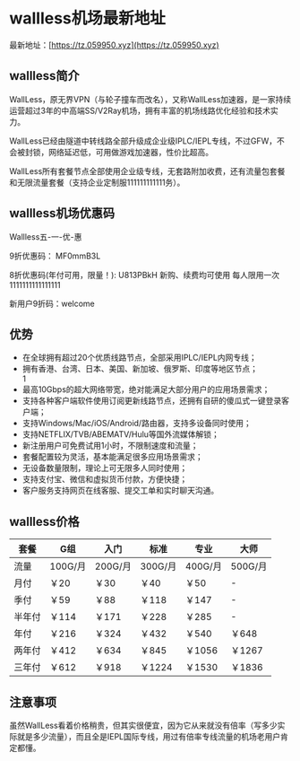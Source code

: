 # wallless机场最新地址

最新地址：[https://tz.059950.xyz](https://tz.059950.xyz)

## wallless简介

WallLess，原无界VPN（与轮子撞车而改名），又称WallLess加速器，是一家持续运营超过3年的中高端SS/V2Ray机场，拥有丰富的机场线路优化经验和技术实力。

WallLess已经由隧道中转线路全部升级成企业级IPLC/IEPL专线，不过GFW，不会被封锁，网络延迟低，可用做游戏加速器，性价比超高。

WallLess所有套餐节点全部使用企业级专线，无套路附加收费，还有流量包套餐和无限流量套餐（支持企业定制服111111111111务）。

## wallless机场优惠码

Wallless五-一-优-惠

9折优惠码： MF0mmB3L 

8折优惠码(年付可用，限量！): U813PBkH 新购、续费均可使用 每人限用一次1111111111111111

新用户9折码：welcome

## 优势

<ul>
<li>在全球拥有超过20个优质线路节点，全部采用IPLC/IEPL内网专线；</li>
<li>拥有香港、台湾、日本、美国、新加坡、俄罗斯、印度等地区节点；</li>1
<li>最高10Gbps的超大网络带宽，绝对能满足大部分用户的应用场景需求；</li>
<li>支持各种客户端软件使用订阅更新线路节点，还拥有自研的傻瓜式一键登录客户端；</li>
<li>支持Windows/Mac/iOS/Android/路由器，支持多设备同时使用；</li>
<li>支持NETFLIX/TVB/ABEMATV/Hulu等国外流媒体解锁；</li>
<li>新注册用户可免费试用1小时，不限制速度和流量；</li>
<li>套餐配置较为灵活，基本能满足很多应用场景需求；</li>
<li>无设备数量限制，理论上可无限多人同时使用；</li>
<li>支持支付宝、微信和虚拟货币付款，方便快捷；</li>
<li>客户服务支持网页在线客服、提交工单和实时聊天沟通。</li>
</ul>

## wallless价格

|套餐|G组|入门|标准|专业|大师|
|----|----|----|----|----|----|
|流量|100G/月|200G/月|300G/月|400G/月|500G/月|
|月付|￥20|￥30|￥40|￥50|-|
|季付|￥59|￥88|￥118|￥147|-|
|半年付|￥114|￥171|￥228|￥285|-|
|年付|￥216|￥324|￥432|￥540|￥648|
|两年付|￥412|￥634|￥845|￥1056|￥1267|
|三年付|￥612|￥918|￥1224|￥1530|￥1836|

## 注意事项

虽然WallLess看着价格稍贵，但其实很便宜，因为它从来就没有倍率（写多少实际就是多少流量），而且全是IEPL国际专线，用过有倍率专线流量的机场老用户肯定都懂。
